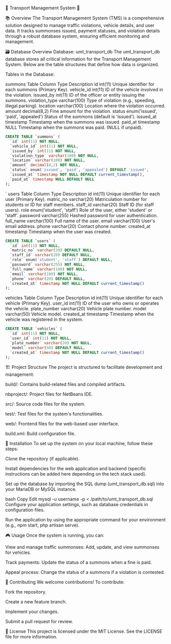 🚌 Transport Management System 🚗

📚 Overview
The Transport Management System (TMS) is a comprehensive solution designed to manage traffic violations, vehicle details, and user data. It tracks summonses issued, payment statuses, and violation details through a robust database system, ensuring efficient monitoring and management.

🗃️ Database Overview
Database: umt_transport_db
The umt_transport_db database stores all critical information for the Transport Management System. Below are the table structures that define how data is organized.

Tables in the Database:

summons Table
Column	Type	Description
id	int(11)	Unique identifier for each summons (Primary Key).
vehicle_id	int(11)	ID of the vehicle involved in the violation.
issued_by	int(11)	ID of the officer or entity issuing the summons.
violation_type	varchar(100)	Type of violation (e.g., speeding, illegal parking).
location	varchar(100)	Location where the violation occurred.
amount	decimal(8,2)	Fine amount for the violation.
status	enum('issued', 'paid', 'appealed')	Status of the summons (default is 'issued').
issued_at	timestamp	Timestamp when the summons was issued.
paid_at	timestamp NULL	Timestamp when the summons was paid. (NULL if unpaid).

```sql
CREATE TABLE `summons` (
  `id` int(11) NOT NULL,
  `vehicle_id` int(11) NOT NULL,
  `issued_by` int(11) NOT NULL,
  `violation_type` varchar(100) NOT NULL,
  `location` varchar(100) NOT NULL,
  `amount` decimal(8,2) NOT NULL,
  `status` enum('issued', 'paid', 'appealed') DEFAULT 'issued',
  `issued_at` timestamp NOT NULL DEFAULT current_timestamp(),
  `paid_at` timestamp NULL DEFAULT NULL
);
```

`
users Table
Column	Type	Description
id	int(11)	Unique identifier for each user (Primary Key).
matric_no	varchar(20)	Matriculation number for students or ID for staff members.
staff_id	varchar(20)	Staff ID (for staff users).
role	enum('student', 'staff')	Role of the user, either 'student' or 'staff'.
password	varchar(255)	Hashed password for user authentication.
full_name	varchar(100)	Full name of the user.
email	varchar(100)	User's email address.
phone	varchar(20)	Contact phone number.
created_at	timestamp	Timestamp when the user was created.

```sql
CREATE TABLE `users` (
  `id` int(11) NOT NULL,
  `matric_no` varchar(20) DEFAULT NULL,
  `staff_id` varchar(20) DEFAULT NULL,
  `role` enum('student', 'staff') DEFAULT NULL,
  `password` varchar(255) NOT NULL,
  `full_name` varchar(100) NOT NULL,
  `email` varchar(100) NOT NULL,
  `phone` varchar(20) DEFAULT NULL,
  `created_at` timestamp NOT NULL DEFAULT current_timestamp()
);
```
vehicles Table
Column	Type	Description
id	int(11)	Unique identifier for each vehicle (Primary Key).
user_id	int(11)	ID of the user who owns or operates the vehicle.
plate_number	varchar(20)	Vehicle plate number.
model	varchar(50)	Vehicle model.
created_at	timestamp	Timestamp when the vehicle was registered in the system.

```sql
CREATE TABLE `vehicles` (
  `id` int(11) NOT NULL,
  `user_id` int(11) NOT NULL,
  `plate_number` varchar(20) NOT NULL,
  `model` varchar(50) DEFAULT NULL,
  `created_at` timestamp NOT NULL DEFAULT current_timestamp()
);
```
🏗️ Project Structure
The project is structured to facilitate development and management:

build/: Contains build-related files and compiled artifacts.

nbproject/: Project files for NetBeans IDE.

src/: Source code files for the system.

test/: Test files for the system's functionalities.

web/: Frontend files for the web-based user interface.

build.xml: Build configuration file.

🔧 Installation
To set up the system on your local machine, follow these steps:

Clone the repository (if applicable).

Install dependencies for the web application and backend (specific instructions can be added here depending on the tech stack used).

Set up the database by importing the SQL dump (umt_transport_db.sql) into your MariaDB or MySQL instance.

bash
Copy
Edit
mysql -u username -p < /path/to/umt_transport_db.sql
Configure your application settings, such as database credentials in configuration files.

Run the application by using the appropriate command for your environment (e.g., npm start, php artisan serve).

🎮 Usage
Once the system is running, you can:

View and manage traffic summonses: Add, update, and view summonses for vehicles.

Track payments: Update the status of a summons when a fine is paid.

Appeal process: Change the status of a summons if a violation is contested.

🤝 Contributing
We welcome contributions! To contribute:

Fork the repository.

Create a new feature branch.

Implement your changes.

Submit a pull request for review.

📝 License
This project is licensed under the MIT License. See the LICENSE file for more information.
